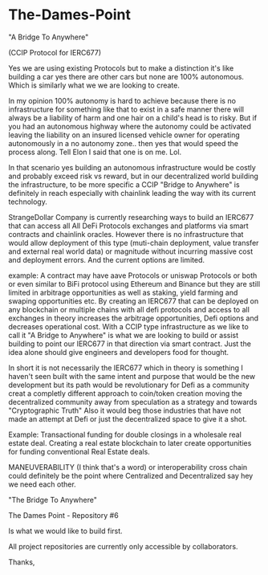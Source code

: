 # The-Dames-Point

"A Bridge To Anywhere"

(CCIP Protocol for IERC677) 

 


Yes we are using existing Protocols but to make a distinction it's like building a car yes there are other cars but none are 100% autonomous. Which is similarly what we we are looking to create. 

In my opinion 100% autonomy is hard to achieve because there is no infrastructure for something like that to exist in a safe manner there will always be a liability of harm and one hair on a child's head is to risky. But if you had an autonomous highway where the autonomy could be activated leaving the liability on an insured licensed vehicle owner for operating autonomously in a no autonomy zone.. then yes that would speed the process along. Tell Elon I said that one is on me. Lol. 

In that scenario yes building an autonomous infrastructure would be costly and probably exceed risk vs reward,  but in our decentralized world building the infrastructure, to be more specific a CCIP "Bridge to Anywhere" is definitely in reach especially with chainlink leading the way with its current technology. 

StrangeDollar Company is currently researching ways to build an IERC677 that can access all All DeFi Protocols exchanges and platforms via smart contracts and chainlink oracles. However there is no infrastructure that would allow deployment of this type (muti-chain deployment, value transfer and external real world data) or magnitude without incurring massive cost and deployment errors. And the current options are limited. 

example: A contract may  have aave Protocols or uniswap Protocols or both or even similar to BiFi protocol using Ethereum  and Binance but they are still limited in arbitrage  opportunities as well as staking, yield farming and swaping opportunities etc. By creating an IERC677 that can be deployed on any blockchain or multiple chains with all defi protocols and  access to all exchanges in theory  increases the arbitrage opportunities, Defi options and decreases operational cost.  With a CCIP type infrastructure as we like to call it "A Bridge to Anywhere" is what we are looking to build or assist building  to  point our IERC677  in that direction via smart contract. Just the idea alone should give engineers and developers food for thought.

In short it is not necessarily the IERC677 which in theory is something I haven't seen built with the same intent and purpose that would be the new development but its path would be revolutionary for Defi as a community creat a completly different approach to coin/token creation moving the decentralized community away from speculation as a strategy and towards "Cryptographic Truth" Also it would beg those industries that have not made an attempt at Defi or just the decentralized space to give it a shot. 

Example: Transactional funding for double closings in a wholesale real estate deal. Creating a real estate blockchain to later create opportunities for funding conventional Real Estate deals. 

MANEUVERABILITY (I think that's a word) or interoperability cross chain could definitely be the point where Centralized and Decentralized say hey we need each other.  

"The Bridge To Anywhere"

The Dames Point - Repository #6

Is what we would like to build first.

All project repositories are currently only accessible by collaborators. 

Thanks,


